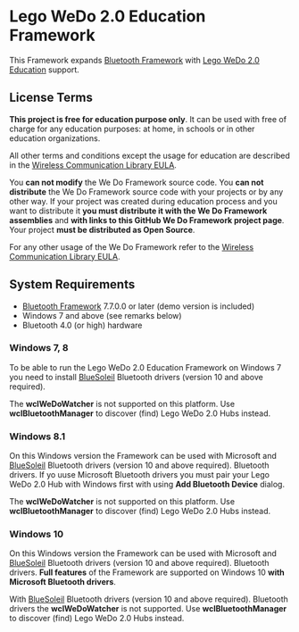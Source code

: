 # Lego WeDo 2.0 Education Framework

This Framework expands [Bluetooth Framework](https://www.btframework.com/bluetoothframework.htm) with [Lego WeDo 2.0 Education](https://education.lego.com/en-us) support.

## License Terms

**This project is free for education purpose only**. It can be used with free of charge for any education purposes: at home, in schools or in other education organizations.

All other terms and conditions except the usage for education are described in the [Wireless Communication Library EULA](https://www.btframework.com/eula.htm).

You **can not modify** the We Do Framework source code. You **can not distribute** the We Do Framework source code with your projects or by any other way. If your project was created during education process and you want to distribute it **you must distribute it with the We Do Framework assemblies** and **with links to this GitHub We Do Framework project page**. Your project **must be distributed as Open Source**.

For any other usage of the We Do Framework refer to the [Wireless Communication Library EULA](https://www.btframework.com/eula.htm).

## System Requirements

- [Bluetooth Framework](https://www.btframework.com/bluetoothframework.htm) 7.7.0.0 or later (demo version is included)
- Windows 7 and above (see remarks below)
- Bluetooth 4.0 (or high) hardware

### Windows 7, 8

To be able to run the Lego WeDo 2.0 Education Framework on Windows 7 you need to install [BlueSoleil](http://www.bluesoleil.com) Bluetooth drivers (version 10 and above required).

The **wclWeDoWatcher** is not supported on this platform. Use **wclBluetoothManager** to discover (find) Lego WeDo 2.0 Hubs instead.

### Windows 8.1

On this Windows version the Framework can be used with Microsoft and [BlueSoleil](http://www.bluesoleil.com) Bluetooth drivers (version 10 and above required). Bluetooth drivers. If yo uuse Microsoft Bluetooth drivers you must pair your Lego WeDo 2.0 Hub with Windows first with using **Add Bluetooth Device** dialog.

The **wclWeDoWatcher** is not supported on this platform. Use **wclBluetoothManager** to discover (find) Lego WeDo 2.0 Hubs instead.

### Windows 10

On this Windows version the Framework can be used with Microsoft and [BlueSoleil](http://www.bluesoleil.com) Bluetooth drivers (version 10 and above required). Bluetooth drivers. **Full features** of the Framework are supported on Windows 10 **with Microsoft Bluetooth drivers**.

With [BlueSoleil](http://www.bluesoleil.com) Bluetooth drivers (version 10 and above required). Bluetooth drivers the **wclWeDoWatcher** is not supported. Use **wclBluetoothManager** to discover (find) Lego WeDo 2.0 Hubs instead.
